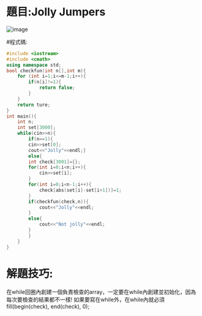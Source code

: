 # 題目:Jolly Jumpers
![image](https://github.com/HoChenYu/Programming-practice/assets/63805851/1684bc4e-813b-47ad-a2ac-1349dc67bb28)

#程式碼:
````C++
#include <iostream>
#include <cmath>
using namespace std;
bool checkfun(int n[],int m){
	for (int i=1;i<=m-1;i++){
		if(n[i]!=1){
			return false;
		}
	}
	return ture;
}
int main(){
	int n;
	int set[3000];
	while(cin>>n){
		if(n==1){
		cin>>set[0];
		cout<<"Jolly"<<endl;}
		else{
		int check[3001]={};
		for(int i=0;i<n;i++){
			cin>>set[i];
		}
		for(int i=0;i<n-1;i++){
			check[abs(set[i]-set[i+1])]=1;
		}
		if(checkfun(check,n)){
			cout<<"Jolly"<<endl;
		}
		else{
			cout<<"Not jolly"<<endl;
		}
		}	
	}
}
````

# 解題技巧:
在while回圈內創建一個負責檢查的array，一定要在while內創建並初始化，因為每次要檢查的結果都不一樣!
如果要寫在while外，在while內就必須fill(begin(check), end(check), 0);
